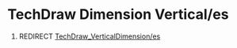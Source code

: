 # TechDraw Dimension Vertical/es
1.  REDIRECT [TechDraw\_VerticalDimension/es](TechDraw_VerticalDimension/es.md)
